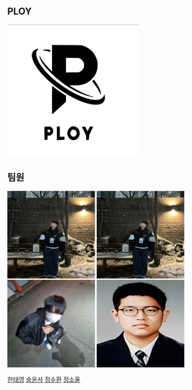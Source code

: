 ## PLOY

<img src="../img/로고.jpg"  width="300" height="300"/>

## 팀원

<img src="../img/한태영.jpg"  width="200" height="200"/> <img src="../img/한태영.jpg" width="200" height="200"/> <img src="../img/정수환.png" width="200" height="200"/> <img src="../img/정소울.jpeg" width="200" height="200"/>

[한태영](https://github.com/noahmik) [송윤서](https://github.com/yunse0708) [정수환](https://github.com/JeongSuHwan23) [정소울](https://github.com/soul071213)

